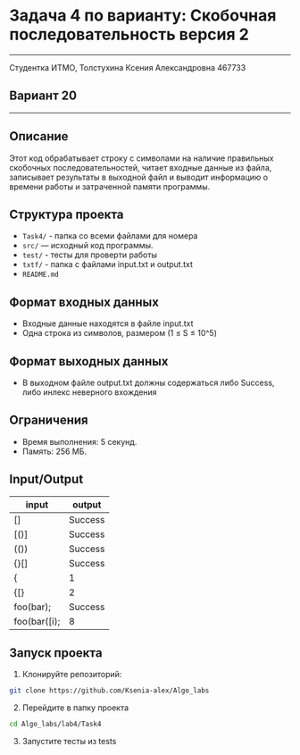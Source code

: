 # Задача 4 по варианту: Скобочная последовательность версия 2
___
Студентка ИТМО, Толстухина Ксения Александровна 467733

## Вариант 20
___

## Описание
Этот код обрабатывает строку с символами на наличие правильных скобочных последовательностей, 
читает входные данные из файла, записывает результаты в выходной файл 
и выводит информацию о времени работы и затраченной памяти программы.

## Структура проекта
- `Task4/` - папка со всеми файлами для номера
- `src/` — исходный код программы.
- `test/` - тесты для проверти работы
- `txtf/` - папка с файлами input.txt и output.txt
- `README.md`

## Формат входных данных
- Входные данные находятся в файле input.txt
- Одна строка из символов, размером (1 ≤ S ≤ 10^5)

## Формат выходных данных
- В выходном файле output.txt должны содержаться либо Success, либо инлекс неверного вхождения

## Ограничения
- Время выполнения: 5 секунд.
- Память: 256 МБ.

## Input/Output
| input | output     |
|-------|------------|
| []    | Success |
|[()] | Success |
| (()) | Success |
|{}[]| Success|
|{ | 1|
|{[} | 2|
|foo(bar);|Success|
|foo(bar([i);|8|

## Запуск проекта
1. Клонируйте репозиторий:
```bash
git clone https://github.com/Ksenia-alex/Algo_labs
```

2. Перейдите в папку проекта
```bash
cd Algo_labs/lab4/Task4
```

3. Запустите тесты из tests
